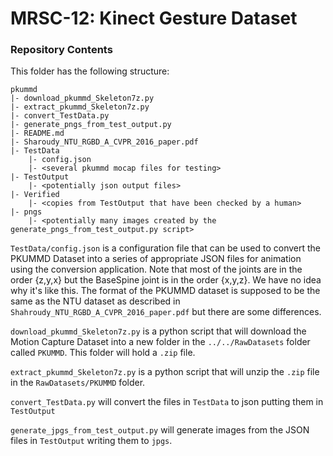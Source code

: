 # MRSC-12: Kinect Gesture Dataset

### Repository Contents
This folder has the following structure:
````
pkummd
|- download_pkummd_Skeleton7z.py
|- extract_pkummd_Skeleton7z.py
|- convert_TestData.py
|- generate_pngs_from_test_output.py
|- README.md
|- Sharoudy_NTU_RGBD_A_CVPR_2016_paper.pdf
|- TestData
    |- config.json
    |- <several pkummd mocap files for testing>
|- TestOutput
    |- <potentially json output files>
|- Verified
    |- <copies from TestOutput that have been checked by a human>
|- pngs
    |- <potentially many images created by the generate_pngs_from_test_output.py script>
````

`TestData/config.json` is a configuration file that can be used to convert the PKUMMD Dataset into a series of 
appropriate JSON files for animation using the conversion application.
Note that most of the joints are in the order {z,y,x} but the BaseSpine joint is in the order {x,y,z}. We have no idea why it's like this.
The format of the PKUMMD dataset is supposed to be the same as the NTU dataset as described in `Shahroudy_NTU_RGBD_A_CVPR_2016_paper.pdf` but there are some differences.

`download_pkummd_Skeleton7z.py` is a python script that will download the Motion Capture Dataset into a new 
folder in the `../../RawDatasets` folder called `PKUMMD`. This folder will hold a `.zip` file.

`extract_pkummd_Skeleton7z.py` is a python script that will unzip the `.zip` file in the `RawDatasets/PKUMMD` folder.

`convert_TestData.py` will convert the files in `TestData` to json putting them in `TestOutput`

`generate_jpgs_from_test_output.py` will generate images from the JSON files in `TestOutput` writing them to `jpgs`.
